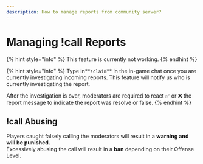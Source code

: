 ```yaml
---
description: How to manage reports from community server?
---
```


# Managing !call Reports

{% hint style="info" %}
This feature is currently not working.
{% endhint %}

{% hint style="info" %}
 Type in**`!claim`** in the in-game chat once you are currently investigating incoming reports. This feature will notify us who is currently investigating the report.

After the investigation is over, moderators are required to react ✅ or ❌  the report message to indicate the report was resolve or false.
{% endhint %}

## !call Abusing

Players caught falsely calling the moderators will result in a **warning and will be punished.**  
Excessively abusing the call will result in a **ban** depending on their Offense Level.

  




